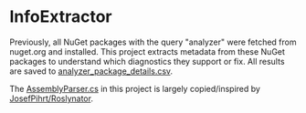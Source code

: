 # InfoExtractor

Previously, all NuGet packages with the query "analyzer" were fetched from nuget.org and installed. This project extracts metadata from these NuGet packages to understand which diagnostics they support or fix. All results are saved to [analyzer_package_details.csv](../../analyzer_package_details.csv).

The [AssemblyParser.cs](AssemblyParser.cs) in this project is largely copied/inspired by [JosefPihrt/Roslynator](https://github.com/JosefPihrt/Roslynator).
